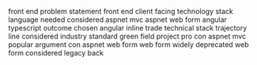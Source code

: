 front end problem statement front end client facing technology stack language needed considered aspnet mvc aspnet web form angular typescript outcome chosen angular inline trade technical stack trajectory line considered industry standard green field project pro con aspnet mvc popular argument con aspnet web form web form widely deprecated web form considered legacy back